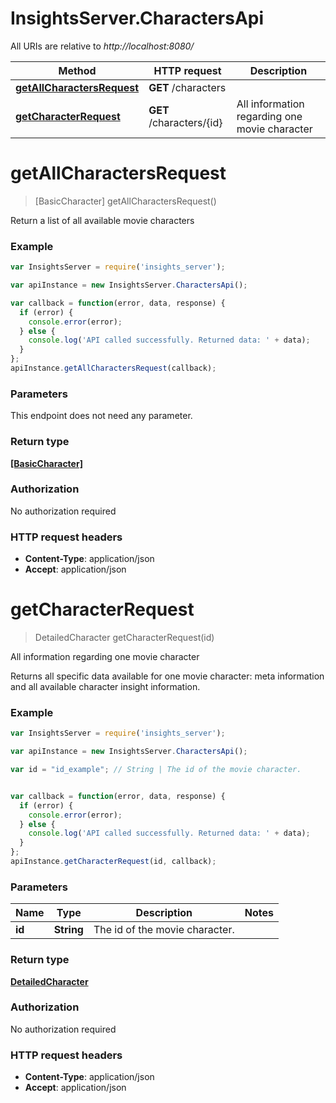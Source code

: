 # InsightsServer.CharactersApi

All URIs are relative to *http://localhost:8080/*

Method | HTTP request | Description
------------- | ------------- | -------------
[**getAllCharactersRequest**](CharactersApi.md#getAllCharactersRequest) | **GET** /characters | 
[**getCharacterRequest**](CharactersApi.md#getCharacterRequest) | **GET** /characters/{id} | All information regarding one movie character


<a name="getAllCharactersRequest"></a>
# **getAllCharactersRequest**
> [BasicCharacter] getAllCharactersRequest()



Return a list of all available movie characters 

### Example
```javascript
var InsightsServer = require('insights_server');

var apiInstance = new InsightsServer.CharactersApi();

var callback = function(error, data, response) {
  if (error) {
    console.error(error);
  } else {
    console.log('API called successfully. Returned data: ' + data);
  }
};
apiInstance.getAllCharactersRequest(callback);
```

### Parameters
This endpoint does not need any parameter.

### Return type

[**[BasicCharacter]**](BasicCharacter.md)

### Authorization

No authorization required

### HTTP request headers

 - **Content-Type**: application/json
 - **Accept**: application/json

<a name="getCharacterRequest"></a>
# **getCharacterRequest**
> DetailedCharacter getCharacterRequest(id)

All information regarding one movie character

Returns all specific data available for one movie character: meta information and all available character insight information. 

### Example
```javascript
var InsightsServer = require('insights_server');

var apiInstance = new InsightsServer.CharactersApi();

var id = "id_example"; // String | The id of the movie character.


var callback = function(error, data, response) {
  if (error) {
    console.error(error);
  } else {
    console.log('API called successfully. Returned data: ' + data);
  }
};
apiInstance.getCharacterRequest(id, callback);
```

### Parameters

Name | Type | Description  | Notes
------------- | ------------- | ------------- | -------------
 **id** | **String**| The id of the movie character. | 

### Return type

[**DetailedCharacter**](DetailedCharacter.md)

### Authorization

No authorization required

### HTTP request headers

 - **Content-Type**: application/json
 - **Accept**: application/json

